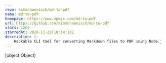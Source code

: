 ```yaml
---
repo: simonhaenisch/md-to-pdf
name: md-to-pdf
homepage: https://www.npmjs.com/md-to-pdf
url: https://github.com/simonhaenisch/md-to-pdf
stars: 1265
starredAt: 2020-11-28T18:14:18Z
description: |-
    Hackable CLI tool for converting Markdown files to PDF using Node.js and headless Chrome.
---
```


[object Object]
